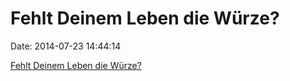 Fehlt Deinem Leben die Würze?
=============================

Date: 2014-07-23 14:44:14

[Fehlt Deinem Leben die
Würze?](http://www.suedostschweiz.ch/vermischtes/schwyzer-polizei-wirbt-mit-pfefferspray)
